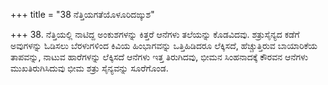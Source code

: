 +++
title = "38 ನೆತ್ತಿಯಗತೆಯೊಳೂರಿದಙ್ಕುಶ"

+++
38. ನೆತ್ತಿಯಲ್ಲಿ ನಾಟಿದ್ದ ಅಂಕುಶಗಳನ್ನು ಕಿತ್ತರೆ ಆನೆಗಳು ತಲೆಯನ್ನು ಕೊಡವಿದವು. ಶತ್ರುಸೈನ್ಯದ ಕಡೆಗೆ ಅವುಗಳನ್ನು ಓಡಿಸಲು ಬೆರಳುಗಳಿಂದ ಕಿವಿಯ ಹಿಂಭಾಗವನ್ನು ಒತ್ತಿಹಿಡಿದರೂ ಲೆಕ್ಕಿಸದೆ, ಹೆಚ್ಚುತ್ತಿರುವ ಬಾಯಾರಿಕೆಯ ತಾಪವನ್ನು, ನಾಟುವ ಹಾರೆಗಳನ್ನು ಲೆಕ್ಕಿಸದೆ ಆನೆಗಳು ಇತ್ತ ತಿರುಗಿದವು, ಭೀಮನ ಸಿಂಹನಾದಕ್ಕೆ ಕೌರವನ ಆನೆಗಳು ಮುಖತಿರುಗಿಸಿದುವು ಭೀಮ ಶತ್ರು ಸೈನ್ಯವನ್ನು ಸೂರೆಗೊಂಡ.